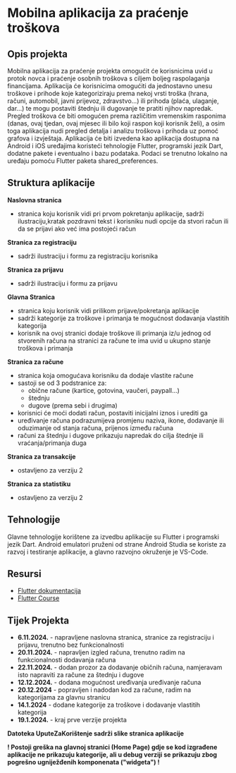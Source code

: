# Mobilna aplikacija za praćenje troškova

## Opis projekta
Mobilna aplikacija za praćenje projekta omogućit će korisnicima uvid u protok novca i praćenje osobnih troškova s ciljem boljeg raspolaganja financijama. Aplikacija će korisnicima omogućiti da jednostavno unesu troškove i prihode koje kategoriziraju prema nekoj vrsti troška (hrana, računi, automobil, javni prijevoz, zdravstvo...) ili prihoda (plaća, ulaganje, dar...) te mogu postaviti štednju ili dugovanje te pratiti njihov napredak. Pregled troškova će biti omogućen prema različitim vremenskim rasponima (danas, ovaj tjedan, ovaj mjesec ili bilo koji raspon koji korisnik želi), a osim toga aplikacija nudi pregled detalja i analizu troškova i prihoda uz pomoć grafova i izvještaja. Aplikacija će biti izvedena kao aplikacija dostupna na Android i iOS uređajima koristeći tehnologije Flutter, programski jezik Dart, dodatne pakete i eventualno i bazu podataka. Podaci se trenutno lokalno na uređaju pomoću Flutter paketa shared_preferences. 

## Struktura aplikacije
**Naslovna stranica**
- stranica koju korisnik vidi pri prvom pokretanju aplikacije, sadrži ilustraciju,kratak pozdravni tekst i korisniku nudi opcije da stvori račun ili da se prijavi ako već ima postojeći račun


**Stranica za registraciju**
- sadrži ilustraciju i formu za registraciju korisnika


**Stranica za prijavu**
- sadrži ilustraciju i formu za prijavu


**Glavna Stranica**
- stranica koju korisnik vidi prilikom prijave/pokretanja aplikacije
- sadrži kategorije za troškove i primanja te mogućnost dodavanja vlastitih kategorija
- korisnik na ovoj stranici dodaje troškove ili primanja iz/u jednog od stvorenih računa na stranici za račune te ima uvid u ukupno stanje troškova i primanja


**Stranica za račune**
- stranica koja omogućava korisniku da dodaje vlastite račune 
- sastoji se od 3 podstranice za:
  - obične račune (kartice, gotovina, vaučeri, paypall...)
  - štednju 
  - dugove (prema sebi i drugima)
- korisnici će moći dodati račun, postaviti inicijalni iznos i urediti ga
- uređivanje računa podrazumijeva promjenu naziva, ikone, dodavanje ili oduzimanje od stanja računa, prijenos između računa
- računi za štednju i dugove prikazuju napredak do cilja štednje ili vraćanja/primanja duga

**Stranica za transakcije**
- ostavljeno za verziju 2

**Stranica za statistiku**
- ostavljeno za verziju 2

## Tehnologije
Glavne tehnologije korištene za izvedbu aplikacije su Flutter i programski jezik Dart.
Android emulatori pruženi od strane Android Studia se koriste za razvoj i testiranje aplikacije, a glavno razvojno okruženje je VS-Code.

## Resursi
- [Flutter dokumentacija](https://docs.flutter.dev/)
- [Flutter Course](https://www.youtube.com/watch?v=VPvVD8t02U8&t=37026s)

## Tijek Projekta
- **6.11.2024.** - napravljene naslovna stranica, stranice za registraciju i prijavu, trenutno bez funkcionalnosti
- **20.11.2024.** - napravljen izgled računa, trenutno radim na funkcionalnosti dodavanja računa
- **22.11.2024.** - dodan prozor za dodavanje običnih računa, namjeravam isto napraviti za račune za štednju i dugove
- **12.12.2024.** - dodana mogućnost uređivanja uređivanje računa 
- **20.12.2024** - popravljen i nadodan kod za račune, radim na kategorijama za glavnu stranicu
- **14.1.2024** - dodane kategorije za troškove i dodavanje vlastitih kategorija
- **19.1.2024.** - kraj prve verzije projekta

**Datoteka UputeZaKorištenje sadrži slike stranica aplikacije**

**! Postoji greška na glavnoj stranici (Home Page) gdje se kod izgrađene aplikacije ne prikazuju kategorije, ali u debug verziji se prikazuju zbog pogrešno ugniježđenih komponenata ("widgeta") !**
